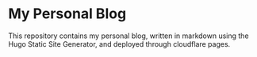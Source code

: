 # My Personal Blog

This repository contains my personal blog, written in markdown using the Hugo Static Site Generator, and deployed through cloudflare pages.
